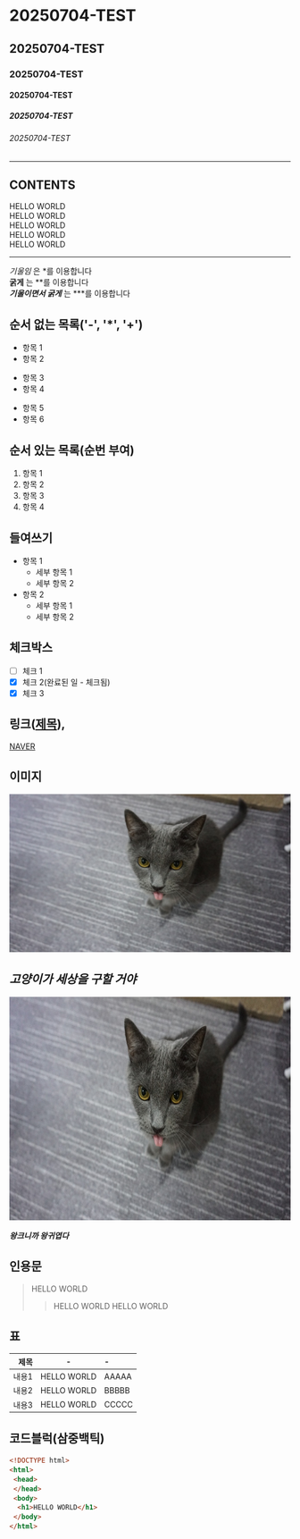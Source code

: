 
<!-- 제목 -->

# 20250704-TEST
## 20250704-TEST
### 20250704-TEST
#### 20250704-TEST
##### 20250704-TEST
###### 20250704-TEST

<!-- 수평선 : '---', '***', '___' -->

---
CONTENTS
---

<!-- 줄바꿈 (문장 끝에 Space 2회, ) -->

HELLO WORLD  
HELLO WORLD<br>
HELLO WORLD<br>
HELLO WORLD<br>
HELLO WORLD<br>

---

<!-- 강조 (기울임: *, 굵게: **, 굵게+기울임: ***) --->
*기울임* 은 *를 이용합니다<br>
**굵게** 는 **를 이용합니다<br>
***기울이면서 굵게*** 는 ***를 이용합니다<br>

<!-- 목록 -->
## 순서 없는 목록('-', '*', '+')
- 항목 1
- 항목 2
* 항목 3
* 항목 4
+ 항목 5
+ 항목 6

## 순서 있는 목록(순번 부여)
1. 항목 1
2. 항목 2
3. 항목 3
4. 항목 4

## 들여쓰기
- 항목 1
  - 세부 항목 1
  - 세부 항목 2
- 항목 2
  - 세부 항목 1
  - 세부 항목 2

## 체크박스
- [ ] 체크 1
- [X] 체크 2(완료된 일 - 체크됨)
- [X] 체크 3 

## 링크([제목](경로)),<a href="경로" target="_blank"> 
[NAVER](https://www.naver.com/)

## 이미지
![제목](./TEST.jpg)

***고양이가 세상을 구할 거야***
---
<img src="./TEST.jpg" width="600" height="400" alt="" />

***왕크니까 왕귀엽다***

## 인용문
> HELLO WORLD
>> HELLO WORLD HELLO WORLD

## 표
|제목|-|-|
|-:|:-:|:-|
|내용1|HELLO WORLD|AAAAA
|내용2|HELLO WORLD|BBBBB
|내용3|HELLO WORLD|CCCCC

## 코드블럭(삼중백틱)

```html
<!DOCTYPE html>
<html>
 <head>
 </head>
 <body>
  <h1>HELLO WORLD</h1>
 </body>
</html>
```


